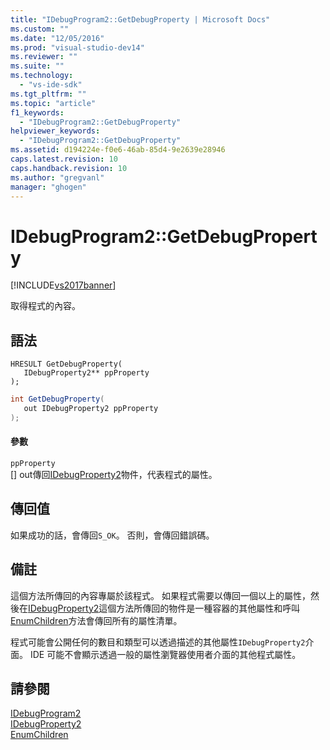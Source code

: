 ```yaml
---
title: "IDebugProgram2::GetDebugProperty | Microsoft Docs"
ms.custom: ""
ms.date: "12/05/2016"
ms.prod: "visual-studio-dev14"
ms.reviewer: ""
ms.suite: ""
ms.technology: 
  - "vs-ide-sdk"
ms.tgt_pltfrm: ""
ms.topic: "article"
f1_keywords: 
  - "IDebugProgram2::GetDebugProperty"
helpviewer_keywords: 
  - "IDebugProgram2::GetDebugProperty"
ms.assetid: d194224e-f0e6-46ab-85d4-9e2639e28946
caps.latest.revision: 10
caps.handback.revision: 10
ms.author: "gregvanl"
manager: "ghogen"
---
```

# IDebugProgram2::GetDebugProperty
[!INCLUDE[vs2017banner](../../../code-quality/includes/vs2017banner.md)]

取得程式的內容。  
  
## 語法  
  
```cpp#  
HRESULT GetDebugProperty(   
   IDebugProperty2** ppProperty  
);  
```  
  
```c#  
int GetDebugProperty(   
   out IDebugProperty2 ppProperty  
);  
```  
  
#### 參數  
 `ppProperty`  
 \[\] out傳回[IDebugProperty2](../../../extensibility/debugger/reference/idebugproperty2.md)物件，代表程式的屬性。  
  
## 傳回值  
 如果成功的話，會傳回`S_OK`。 否則，會傳回錯誤碼。  
  
## 備註  
 這個方法所傳回的內容專屬於該程式。  如果程式需要以傳回一個以上的屬性，然後在[IDebugProperty2](../../../extensibility/debugger/reference/idebugproperty2.md)這個方法所傳回的物件是一種容器的其他屬性和呼叫[EnumChildren](../../../extensibility/debugger/reference/idebugproperty2-enumchildren.md)方法會傳回所有的屬性清單。  
  
 程式可能會公開任何的數目和類型可以透過描述的其他屬性`IDebugProperty2`介面。  IDE 可能不會顯示透過一般的屬性瀏覽器使用者介面的其他程式屬性。  
  
## 請參閱  
 [IDebugProgram2](../../../extensibility/debugger/reference/idebugprogram2.md)   
 [IDebugProperty2](../../../extensibility/debugger/reference/idebugproperty2.md)   
 [EnumChildren](../../../extensibility/debugger/reference/idebugproperty2-enumchildren.md)